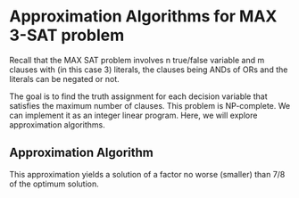 # Approximation Algorithms for MAX 3-SAT problem

Recall that the MAX SAT problem involves n true/false variable and m clauses with (in this case 3) literals, the clauses being ANDs of ORs and the literals can be negated or not.

The goal is to find the truth assignment for each decision variable that satisfies the maximum number of clauses. This problem is NP-complete. We can implement it as an integer linear program. Here, we will explore approximation algorithms.

## Approximation Algorithm

This approximation yields a solution of a factor no worse (smaller) than 7/8 of the optimum solution.